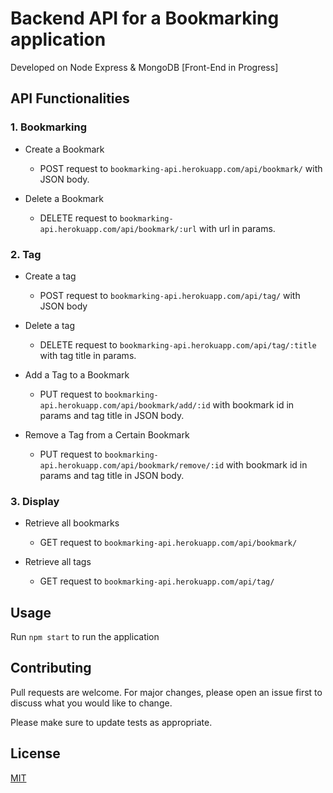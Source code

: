 # Backend API for a Bookmarking application

Developed on Node Express &amp; MongoDB [Front-End in Progress]

## API Functionalities

### 1. Bookmarking

- Create a Bookmark

  - POST request to `bookmarking-api.herokuapp.com/api/bookmark/` with JSON body.

- Delete a Bookmark

  - DELETE request to `bookmarking-api.herokuapp.com/api/bookmark/:url` with url in params.

### 2. Tag

- Create a tag

  - POST request to `bookmarking-api.herokuapp.com/api/tag/` with JSON body

- Delete a tag

  - DELETE request to `bookmarking-api.herokuapp.com/api/tag/:title` with tag title in params.

- Add a Tag to a Bookmark

  - PUT request to `bookmarking-api.herokuapp.com/api/bookmark/add/:id` with bookmark id in params and tag title in JSON body.

- Remove a Tag from a Certain Bookmark

  - PUT request to `bookmarking-api.herokuapp.com/api/bookmark/remove/:id` with bookmark id in params and tag title in JSON body.


### 3. Display

- Retrieve all bookmarks

  - GET request to `bookmarking-api.herokuapp.com/api/bookmark/`

- Retrieve all tags

  - GET request to `bookmarking-api.herokuapp.com/api/tag/`

## Usage

Run `npm start` to run the application


## Contributing
Pull requests are welcome. For major changes, please open an issue first to discuss what you would like to change.

Please make sure to update tests as appropriate.

## License
[MIT](https://choosealicense.com/licenses/mit/)
